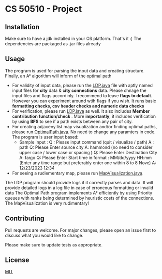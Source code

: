 # CS 50510 - Project

## Installation

Make sure to have a jdk installed in your OS platform. That's it :)
The dependencies are packaged as .jar files already

## Usage

The program is used for parsing the input data and creating structure. Finally, an A* algorithm will inform of the optimal path

- For validity of input data, please run the [LDP.java](LDP.java) file with aptly named input files for **city** data & **city connections** data. Please chnage the input files and flags accordinly. I recommend to leave **flags to default**. However you can experiment around wtih flags if you wish. It runs basic **formatting checks, csv header checks and numeric data checks**
- For verification, please run [LDP.java](LDP.java) as well. It also includes **Member contribution function/check** . More **importantly**, it includes verification by using **BFS** to see if a path exists between any pair of city.
- For creating adjaceny list map visualization and/or finding optimal paths, please run [OptimalPath.java](OptimalPath.java). No need to change any paramters in code. The program is user input based:
    - Sample input :
        Q : Please input command (quit / visualize / path)
        A : path
        Q: Please Enter source city
        A: hammond (no need to consider upper case / lower case or spacing )
        Q: Please Enter Destination City
        A: fargo
        Q: Please Enter Start time in format : MM/dd/yyyy HH:mm (Enter any time range but preferably enter one within 8 to 8 Nove)
        A: 12/23/2023 12:34
- For seeing a rudiementary map, please run [MapVisualization.java](MapVisualization.java).
    

The LDP program should provide logs if it correctly parses and data. It will provide detailed logs in a log file in case of erroneous formatting or invalid data
The Optimal Path program implements A* efficiently by using Priority queues with ranks being determined by heuristic costs of the connections.
The MapVisualization is very rudimentary!
## Contributing

Pull requests are welcome. For major changes, please open an issue first
to discuss what you would like to change.

Please make sure to update tests as appropriate.

## License

[MIT](https://choosealicense.com/licenses/mit/)